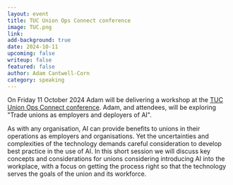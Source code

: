 ```yaml
---
layout: event
title: TUC Union Ops Connect conference
image: TUC.png
link: 
add-background: true
date: 2024-10-11
upcoming: false
writeup: false
featured: false
author: Adam Cantwell-Corn
category: speaking
---
```

On Friday 11 October 2024 Adam will be delivering a workshop at the [TUC Union Ops Connect conference](https://tuc.zohobackstage.com/UnionOpsConnect2024#/?lang=en). Adam, and attendees, will be exploring "Trade unions as employers and deployers of AI". 

As with any organisation, AI can provide benefits to unions in their operations as employers and organisations. Yet the uncertainties and complexities of the technology demands careful consideration to develop best practice in the use of AI. In this short session we will discuss key concepts and considerations for unions
considering introducing AI into the workplace, with a focus on getting the process right so that the technology serves the goals of the union and its workforce.